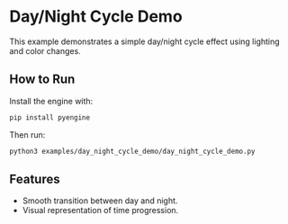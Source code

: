 # Day/Night Cycle Demo

This example demonstrates a simple day/night cycle effect using lighting and color changes.

## How to Run

Install the engine with:

```bash
pip install pyengine
```

Then run:

```bash
python3 examples/day_night_cycle_demo/day_night_cycle_demo.py
```

## Features

- Smooth transition between day and night.
- Visual representation of time progression.


